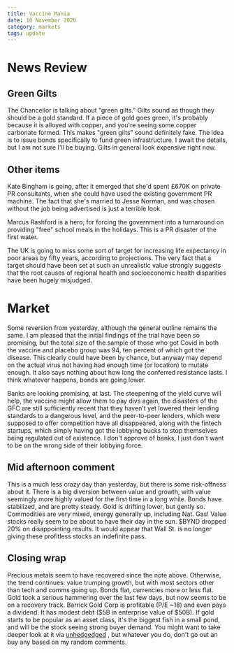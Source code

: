 ```yaml
---
title: Vaccine Mania
date: 10 November 2020
category: markets
tags: update
---
```


# News Review

## Green Gilts

The Chancellor is talking about "green gilts."
Gilts sound as  though they should be a gold standard.
If a piece of gold goes green, it's probably because it is alloyed with copper, and you're seeing some copper carbonate formed.
This makes "green gilts" sound definitely fake.
The idea is to issue bonds specifically to fund green infrastructure. 
I await the details, but I am not sure I'll be buying. Gilts in general look expensive right now.

## Other items

Kate Bingham is going, after it emerged that she'd spent &pound;670K on private PR consultants, when she could have used the existing government PR machine. The fact that she's married to Jesse Norman, and was chosen without the job being advertised is just a terrible look.

Marcus Rashford is a hero, for forcing the government into a turnaround on providing "free" school meals in the holidays.
This is a PR disaster of the first water.

The UK is going to miss some sort of target for increasing life expectancy in poor areas by fifty years, according to projections.
The very fact that a target should have been set at such an unrealistic value strongly suggests that the root causes of regional health and socioeconomic health disparities have been hugely misjudged.

# Market

Some reversion from yesterday, although the general outline remains the same.
I am pleased that the initial findings of the trial have been so promising, but the total size of the sample of those who got Covid in both the vaccine and placebo group was 94, ten percent of which got the disease. This clearly could have been by chance, but anyway may depend on the actual virus not having had enough time (or location) to mutate enough. It also says nothing about how long the conferred resistance lasts. 
I think whatever happens, bonds are going lower.

Banks are looking promising, at last. The steepening of the yield curve will help, the vaccine might allow them to pay divs again, the disasters of the GFC are still sufficiently recent that they haven't yet lowered their lending standards to a dangerous level, and the peer-to-peer lenders, which were supposed to offer competition have all disappeared, along with the fintech startups, which simply having got the lobbying bucks to stop themselves being regulated out of existence. I don't approve of banks, I just don't want to be on the wrong side of their lobbying force.

## Mid afternoon comment

This is a much less crazy day than yesterday, but there is some risk-offness about it.
There is a big diversion between value and growth, with value seemingly more highly valued for the first time in a long while.
Bonds have stabilized, and are pretty steady.
Gold is drifting lower, but gently so.
Commodities are very mixed, energy generally up, including Nat. Gas!
Value stocks really seem to be about to have their day in the sun.
$BYND dropped 20% on disappointing results. It would appear that Wall St. is no longer giving these profitless stocks an indefinite pass.

## Closing wrap

Precious metals seem to have recovered since the note above. 
Otherwise, the trend continues: value trumping growth, but with most sectors other than tech and comms going up.
Bonds flat, currencies more or less flat.
Gold took a serious hammering over the last few days, but now seems to be on a recovery track.
Barrick Gold Corp is profitable (P/E ~18) and even pays a dividend. It has modest debt ($5B in enterprise value of $50B).
If gold starts to be popular as an asset class, it's the biggest fish in a small pond, and will be the stock seeing strong buyer demand.
You might want to take deeper look at it via [unhedgedged](https://www.unhedged.com/companies/5c54888b453c8c631e62d206/GOLD/) , but whatever you do, don't go out an buy any based on my random comments.



